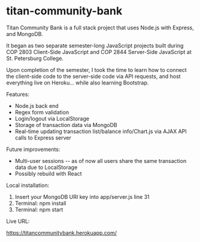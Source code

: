 # titan-community-bank
Titan Community Bank is a full stack project that uses Node.js with Express, and MongoDB.

It began as two separate semester-long JavaScript projects built during COP 2803 Client-Side JavaScript and COP 2844 Server-Side JavaScript at St. Petersburg College.

Upon completion of the semester, I took the time to learn how to connect the client-side code to the server-side code via API requests, and host everything live on Heroku... while also learning Bootstrap.

Features:

- Node.js back end  
- Regex form validation  
- Login/logout via LocalStorage  
- Storage of transaction data via MongoDB  
- Real-time updating transaction list/balance info/Chart.js via AJAX API calls to Express server

Future improvements:

- Multi-user sessions -- as of now all users share the same transaction data due to LocalStorage
- Possibly rebuild with React

Local installation:

1. Insert your MongoDB URI key into app/server.js line 31  
2. Terminal: npm install  
3. Terminal: npm start  

Live URL:

https://titancommunitybank.herokuapp.com/
